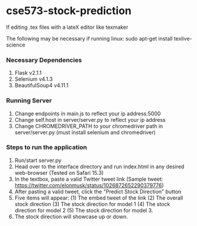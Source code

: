 # cse573-stock-prediction

If editing .tex files with a lateX editor like texmaker

The following may be necessary if running linux:
sudo apt-get install texlive-science

### Necessary Dependencies ###
1. Flask v2.1.1
2. Selenium v4.1.3
3. BeautifulSoup4 v4.11.1

### Running Server ###
1. Change endpoints in main.js to reflect your ip address:5000
2. Change self.host in server/server.py to reflect your ip address
3. Change CHROMEDRIVER_PATH to your chromedriver path in server/server.py (must install selenium and chromedriver)

### Steps to run the application ###
1. Run/start server.py
2. Head over to the interface directory and run index.html in any desired web-browser (Tested on Safari 15.3)
3. In the textbox, paste a valid Twitter tweet link (Sample tweet: https://twitter.com/elonmusk/status/1026872652290379776)
4. After pasting a valid tweet, click the "Predict Stock Direction" button
5. Five items will appear: (1) The embed tweet of the link (2) The overall stock direction (3) The stock direction for model 1 (4) The stock direction for model 2 (5) The stock direction for model 3. 
6. The stock direction will showcase up or down.


